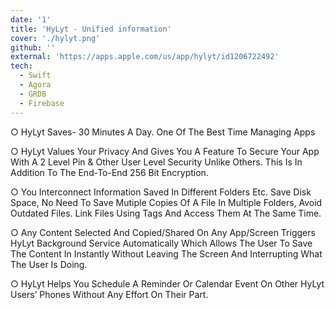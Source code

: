 ```yaml
---
date: '1'
title: 'HyLyt - Unified information'
cover: './hylyt.png'
github: ''
external: 'https://apps.apple.com/us/app/hylyt/id1206722492'
tech:
  - Swift
  - Agora
  - GRDB
  - Firebase
---
```


○ HyLyt Saves- 30 Minutes A Day. One Of The Best Time Managing Apps

○ HyLyt Values Your Privacy And Gives You A Feature To Secure Your App With A 2 Level Pin & Other User Level Security Unlike Others. This Is In Addition To The End-To-End 256 Bit Encryption.     

○ You Interconnect Information Saved In Different Folders Etc. Save Disk Space, No Need To Save Mutiple Copies Of A File In Multiple Folders, Avoid Outdated Files. Link Files Using Tags And Access Them At The Same Time.

○ Any Content Selected And Copied/Shared On Any App/Screen Triggers HyLyt Background Service Automatically Which Allows The User To Save The Content In Instantly Without Leaving The Screen And Interrupting What The User Is Doing.

○ HyLyt Helps You Schedule A Reminder Or Calendar Event On Other HyLyt Users’ Phones Without Any Effort On Their Part.
